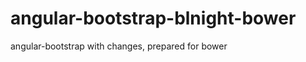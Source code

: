 angular-bootstrap-blnight-bower
===============================

angular-bootstrap with changes, prepared for bower
